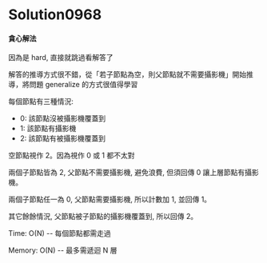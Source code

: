 # Solution0968

#### 貪心解法

因為是 hard, 直接就跳過看解答了

解答的推導方式很不錯，從「若子節點為空，則父節點就不需要攝影機」開始推導，將問題 generalize 的方式很值得學習

每個節點有三種情況:
- 0: 該節點沒被攝影機覆蓋到
- 1: 該節點有攝影機
- 2: 該節點有被攝影機覆蓋到

空節點視作 2。因為視作 0 或 1 都不太對

兩個子節點皆為 2, 父節點不需要攝影機, 避免浪費, 但須回傳 0 讓上層節點有攝影機。

兩個子節點任一為 0, 父節點需要攝影機, 所以計數加 1, 並回傳 1。

其它餘餘情況, 父節點被子節點的攝影機覆蓋到, 所以回傳 2。

Time: O(N) -- 每個節點都需走過

Memory: O(N) -- 最多需遞迴 N 層